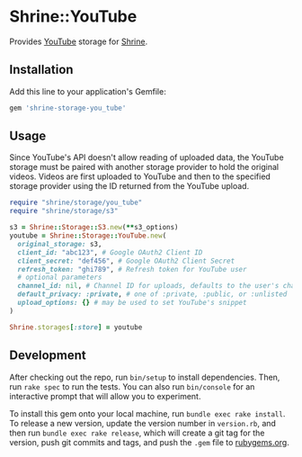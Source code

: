 # Shrine::YouTube

Provides [YouTube](https://youtube.com) storage for [Shrine](http://shrinerb.com).

## Installation

Add this line to your application's Gemfile:

```ruby
gem 'shrine-storage-you_tube'
```

## Usage

Since YouTube's API doesn't allow reading of uploaded data, the YouTube storage must be paired with another storage provider to hold the original videos. Videos are first uploaded to YouTube and then to the specified storage provider using the ID returned from the YouTube upload.

```ruby
require "shrine/storage/you_tube"
require "shrine/storage/s3"

s3 = Shrine::Storage::S3.new(**s3_options)
youtube = Shrine::Storage::YouTube.new(
  original_storage: s3,
  client_id: "abc123", # Google OAuth2 Client ID
  client_secret: "def456", # Google OAuth2 Client Secret
  refresh_token: "ghi789", # Refresh token for YouTube user
  # optional parameters
  channel_id: nil, # Channel ID for uploads, defaults to the user's channel
  default_privacy: :private, # one of :private, :public, or :unlisted
  upload_options: {} # may be used to set YouTube's snippet
)

Shrine.storages[:store] = youtube
```

## Development

After checking out the repo, run `bin/setup` to install dependencies. Then, run `rake spec` to run the tests. You can also run `bin/console` for an interactive prompt that will allow you to experiment.

To install this gem onto your local machine, run `bundle exec rake install`. To release a new version, update the version number in `version.rb`, and then run `bundle exec rake release`, which will create a git tag for the version, push git commits and tags, and push the `.gem` file to [rubygems.org](https://rubygems.org).
